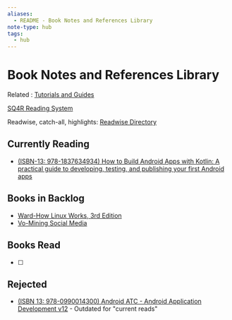 ```yaml
---
aliases:
  - README - Book Notes and References Library
note-type: hub
tags:
  - hub
---
```


# Book Notes and References Library

Related : [Tutorials and Guides](../tutorials-guides-and-courses/README.md)

[SQ4R Reading System](https://www.usu.edu/academic-support/files/SQ4R_Reading_System.pdf)

Readwise, catch-all, highlights: [Readwise Directory](../Readwise/README.md)

## Currently Reading

- [(ISBN-13: 978-1837634934) How to Build Android Apps with Kotlin: A practical guide to developing, testing, and publishing your first Android apps](How%20to%20Build%20Android%20Apps%20with%20Kotlin/How%20to%20Build%20Android%20Apps%20with%20Kotlin%20Note%20Hub.md)

## Books in Backlog

- [Ward-How Linux Works, 3rd Edition](kindle-highlights/Ward-How%20Linux%20Works,%203rd%20Edition.md)
- [Vo-Mining Social Media](kindle-highlights/Vo-Mining%20Social%20Media.md)

## Books Read

- [ ] 

## Rejected

- [(ISBN 13: 978-0990014300) Android ATC - Android Application Development v12](../tutorials-guides-and-courses/Android%20ATC%20-%20Android%20Application%20Development%20v12/Android%20ATC%20-%20Android%20Application%20Development%20v12.md) - Outdated for "current reads"
